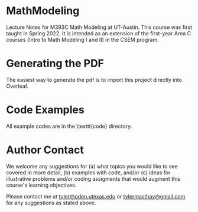 # MathModeling
Lecture Notes for M393C Math Modeling at UT-Austin. 
This course was first taught in Spring 2022. 
It is intended as an extension of the first-year Area C courses (Intro to Math Modeling I and II) in the CSEM program.

# Generating the PDF
The easiest way to generate the pdf is to import this project directly into Overleaf. 

# Code Examples
All example codes are in the \texttt{code} directory.

# Author Contact
We welcome any suggestions for (a) what topics you would like to see covered in more detail, (b) examples with code, and/or (c) ideas for illustrative problems and/or coding assigments that would augment this course's learning objectives.

Please contact me at tyler@oden.utexas.edu or tylermasthay@gmail.com for any suggestions as stated above.
